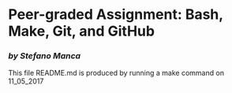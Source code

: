 # **Peer-graded Assignment: Bash, Make, Git, and GitHub**
### *by Stefano Manca*
 
This file README.md is produced by running a make command on 11_05_2017
